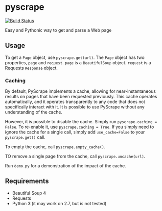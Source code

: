 # pyscrape
[![Build Status](https://api.travis-ci.com/scoopgracie/pyscrape.svg?branch=master)](https://travis-ci.com/scoopgracie/pyscrape)

Easy and Pythonic way to get and parse a Web page

## Usage

To get a `Page` object, use `pyscrape.get(url)`. The `Page` object has two
properties, `page` and `request`. `page` is a `BeautifulSoup` object.
`request` is a Requests `Response` object.

### Caching

By default, PyScrape implements a cache, allowing for near-instantaneous
results on pages that have been requested previously. This cache operates
automatically, and it operates transparently to any code that does not
specifically interact with it. It is possible to use PyScrape without any
understanding of the cache.

However, it is possible to disable the cache. Simply run `pyscrape.caching =
False`. To re-enable it, use `pyscrape.caching = True`. If you simply need to
ignore the cache for a single call, simply add `use_cache=False` to your
`pyscrape.get()` call.

To empty the cache, call `pyscrape.empty_cache()`.

TO remove a single page from the cache, call `pyscrape.uncache(url)`.

Run `demo.py` for a demonstration of the impact of the cache.

## Requirements

* Beautiful Soup 4
* Requests
* Python 3 (it may work on 2.7, but is not tested)
